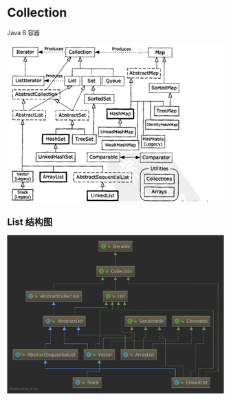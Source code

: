 # Collection
Java 8 容器

![Alt text](img/fullContainerTaxonomy.png)





## List 结构图

![Alt text](img/List.png)